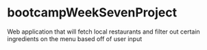 # bootcampWeekSevenProject
Web application that will fetch local restaurants and filter out certain ingredients on the menu based off of user input
